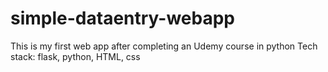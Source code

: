 # simple-dataentry-webapp
This is my first web app after completing an Udemy course in python
Tech stack: flask, python, HTML, css
